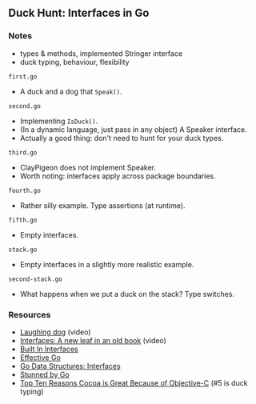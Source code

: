 ## Duck Hunt: Interfaces in Go

### Notes

* types & methods, implemented Stringer interface
* duck typing, behaviour, flexibility

`first.go` 

* A duck and a dog that `Speak()`.

`second.go`

* Implementing `IsDuck()`. 
* (In a dynamic language, just pass in any object) A Speaker interface.
* Actually a good thing: don't need to hunt for your duck types.

`third.go`

* ClayPigeon does not implement Speaker.
* Worth noting: interfaces apply across package boundaries.

`fourth.go`

* Rather silly example. Type assertions (at runtime).

`fifth.go`

* Empty interfaces.

`stack.go`

* Empty interfaces in a slightly more realistic example.

`second-stack.go`

* What happens when we put a duck on the stack? Type switches.

### Resources

* [Laughing dog](http://www.youtube.com/watch?v=g1QCbXCezNc) (video)
* [Interfaces: A new leaf in an old book](http://video.fosdem.org/2014/K4601/Sunday/Interfaces_a_new_leaf_for_an_old_book.webm) (video)
* [Built In Interfaces](http://jmoiron.net/blog/built-in-interfaces/)
* [Effective Go](http://golang.org/doc/effective_go.html#interfaces)
* [Go Data Structures: Interfaces](http://research.swtch.com/interfaces)
* [Stunned by Go](http://how-bazaar.blogspot.co.nz/2013/07/stunned-by-go.html)
* [Top Ten Reasons Cocoa is Great Because of Objective-C](http://www.informit.com/articles/article.aspx?p=1353396) (#5 is duck typing)
